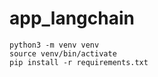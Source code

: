 # app_langchain


```
python3 -m venv venv
source venv/bin/activate
pip install -r requirements.txt
```